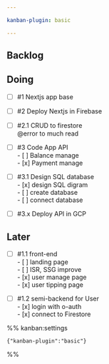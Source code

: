 ```yaml
---

kanban-plugin: basic

---
```


## Backlog



## Doing

- [ ] #1 Nextjs app base
- [ ] #2 Deploy Nextjs in Firebase
- [ ] #2.1 CRUD to firestore<br>@error to much read
- [ ] #3 Code App API<br>- [ ] Balance manage<br>- [x] Payment manage
- [ ] #3.1 Design SQL database<br>- [x] design SQL digram<br>- [ ] create database<br>- [ ] connect database
- [ ] #3.x Deploy API in GCP


## Later

- [ ] #1.1 front-end<br>- [ ] landing page<br>- [ ] ISR, SSG improve<br>- [x] user manage page<br>- [x] user tipping page
- [ ] #1.2 semi-backend for User<br>- [x] login with o-auth<br>- [x] connect to Firestore




%% kanban:settings
```
{"kanban-plugin":"basic"}
```
%%
